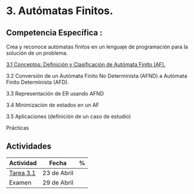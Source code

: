 # 3. Autómatas Finitos.


## Competencia Específica :

Crea y reconoce autómatas finitos en un lenguaje de programación para la solución de un problema.


[3.1 Conceptos: Definición y Clasificación de Autómata Finito (AF).](Tema3/3_1.md)

3.2 Conversión de un Autómata Finito No Determinista (AFND) a Autómata Finito Determinista (AFD).

3.3 Representación de ER usando AFND

3.4 Minimización de estados en un AF

3.5 Aplicaciones (definición de un caso de estudio)

Prácticas

## Actividades

| Actividad | Fecha       | % |
| --------- | ----------- | - |
| [Tarea 3.1](https://github.com/RodolfoBaume/LenguajesAutomatas/issues/9)    | 23 de Abril |   |
| Examen    | 29 de Abril |   |
